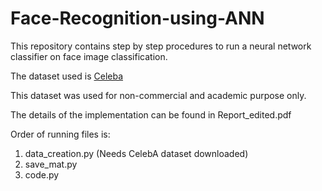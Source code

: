 # Face-Recognition-using-ANN
  
This repository contains step by step procedures to run a neural network classifier on face image classification.

The dataset used is <a href="http://mmlab.ie.cuhk.edu.hk/projects/CelebA.html">Celeba</a>

This dataset was used for non-commercial and academic purpose only.


The details of the implementation can be found in Report_edited.pdf

Order of running files is:

1. data_creation.py (Needs CelebA dataset downloaded)
2. save_mat.py
3. code.py

